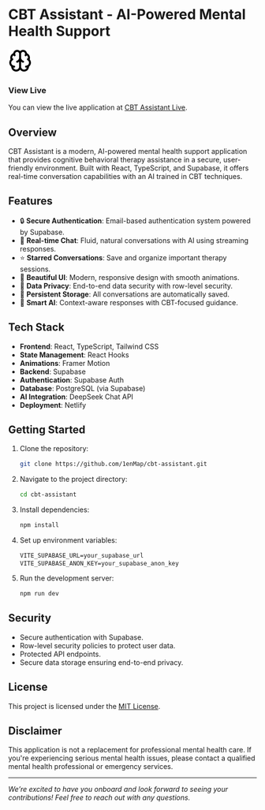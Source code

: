 # CBT Assistant - AI-Powered Mental Health Support

![CBT Assistant](https://raw.githubusercontent.com/lucide-icons/lucide/main/icons/brain.svg)

### View Live

You can view the live application at [CBT Assistant Live](https://merry-twilight-d53a4c.netlify.app).

## Overview

CBT Assistant is a modern, AI-powered mental health support application that provides cognitive behavioral therapy assistance in a secure, user-friendly environment. Built with React, TypeScript, and Supabase, it offers real-time conversation capabilities with an AI trained in CBT techniques.

## Features

- 🔒 **Secure Authentication**: Email-based authentication system powered by Supabase.
- 💬 **Real-time Chat**: Fluid, natural conversations with AI using streaming responses.
- ⭐ **Starred Conversations**: Save and organize important therapy sessions.
- 🎨 **Beautiful UI**: Modern, responsive design with smooth animations.
- 🔐 **Data Privacy**: End-to-end data security with row-level security.
- 💾 **Persistent Storage**: All conversations are automatically saved.
- 🤖 **Smart AI**: Context-aware responses with CBT-focused guidance.

## Tech Stack

- **Frontend**: React, TypeScript, Tailwind CSS
- **State Management**: React Hooks
- **Animations**: Framer Motion
- **Backend**: Supabase
- **Authentication**: Supabase Auth
- **Database**: PostgreSQL (via Supabase)
- **AI Integration**: DeepSeek Chat API
- **Deployment**: Netlify

## Getting Started

1. Clone the repository:
   ```bash
   git clone https://github.com/1enMap/cbt-assistant.git
   ```
2. Navigate to the project directory:
   ```bash
   cd cbt-assistant
   ```
3. Install dependencies:
   ```bash
   npm install
   ```
4. Set up environment variables:
   ```env
   VITE_SUPABASE_URL=your_supabase_url
   VITE_SUPABASE_ANON_KEY=your_supabase_anon_key
   ```
5. Run the development server:
   ```bash
   npm run dev
   ```




## Security

- Secure authentication with Supabase.
- Row-level security policies to protect user data.
- Protected API endpoints.
- Secure data storage ensuring end-to-end privacy.


## License

This project is licensed under the [MIT License](LICENSE).

## Disclaimer

This application is not a replacement for professional mental health care. If you're experiencing serious mental health issues, please contact a qualified mental health professional or emergency services.

---

_We’re excited to have you onboard and look forward to seeing your contributions! Feel free to reach out with any questions._

